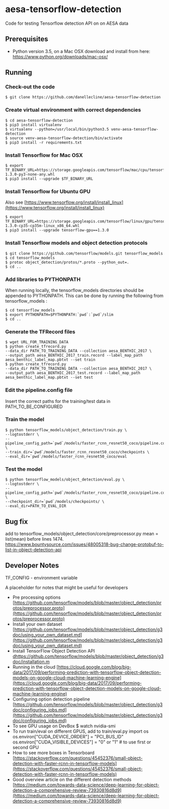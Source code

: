 # aesa-tensorflow-detection 
 
Code for testing Tensorflow detection API on on AESA data

## Prerequisites
 
- Python version  3.5, on a Mac OSX download and install from here:
 https://www.python.org/downloads/mac-osx/ 

## Running

### Check-out the code

    $ git clone https://github.com/danellecline/aesa-tensorflow-detection

### Create virtual environment with correct dependencies

    $ cd aesa-tensorflow-detection
    $ pip3 install virtualenv
    $ virtualenv --python=/usr/local/bin/python3.5 venv-aesa-tensorflow-detection
    $ source venv-aesa-tensorflow-detection/bin/activate
    $ pip3 install -r requirements.txt
    
### Install Tensorflow for Mac OSX
    $ export TF_BINARY_URL=https://storage.googleapis.com/tensorflow/mac/cpu/tensorflow-1.3.0-py3-none-any.whl
    $ pip3 install --upgrade $TF_BINARY_URL
    
### Install Tensorflow for Ubuntu GPU
Also see [https://www.tensorflow.org/install/install_linux](https://www.tensorflow.org/install/install_linux)

    $ export TF_BINARY_URL=https://storage.googleapis.com/tensorflow/linux/gpu/tensorflow_gpu-1.3.0-cp35-cp35m-linux_x86_64.whl 
    $ pip3 install --upgrade tensorflow-gpu==1.3.0
    
### Install Tensorflow models and object detection protocols
    $ git clone https://github.com/tensorflow/models.git tensorflow_models
    $ cd tensorflow_models
    $ protoc object_detection/protos/*.proto --python_out=.
    $ cd .. 

### Add libraries to PYTHONPATH

When running locally, the tensorflow_models directories should be appended to PYTHONPATH. 
This can be done by running the following from tensorflow_models :

    $ cd tensorflow_models
    $ export PYTHONPATH=$PYTHONPATH:`pwd`:`pwd`/slim
    $ cd ..
    
### Generate the TFRecord files

    $ wget URL_FOR_TRAINING_DATA
    $ python create_tfrecord.py  
    --data_dir PATH_TO_TRAINING_DATA --collection aesa_BENTHIC_2017 \
    --output_path aesa_BENTHIC_2017_train.record --label_map_path  aesa_benthic_label_map.pbtxt --set train 
    $ python create_tfrecord.py  
    --data_dir PATH_TO_TRAINING_DATA --collection aesa_BENTHIC_2017 \
    --output_path aesa_BENTHIC_2017_test.record --label_map_path  aesa_benthic_label_map.pbtxt --set test 
    
### Edit the pipeline.config file
Insert the correct paths for the training/test data in PATH_TO_BE_CONFIGURED 

### Train the model 
     
    $ python tensorflow_models/object_detection/train.py \
    --logtostderr \
    --pipeline_config_path=`pwd`/models/faster_rcnn_resnet50_coco/pipeline.config \ 
    --train_dir=`pwd`/models/faster_rcnn_resnet50_coco/checkpoints \ 
    --eval_dir=`pwd`/models/faster_rcnn_resnet50_coco/eval
      
### Test the model 

    $ python tensorflow_models/object_detection/eval.py \
    --logtostderr \
    --pipeline_config_path=`pwd`/models/faster_rcnn_resnet50_coco/pipeline.config \ 
    --checkpoint_dir=`pwd`/models/checkpoints/ \
    --eval_dir=PATH_TO_EVAL_DIR

## Bug fix
add to tensorflow_models/object_detection/core/preprocessor.py 
mean = list(mean) before lines 1474.
https://www.bountysource.com/issues/48005318-bug-change-protobuf-to-list-in-object-detection-api

## Developer Notes

TF_CONFIG - environment variable

A placeholder for notes that might be useful for developers
* Pre processing options [https://github.com/tensorflow/models/blob/master/object_detection/protos/preprocessor.proto](https://github.com/tensorflow/models/blob/master/object_detection/protos/preprocessor.proto) 
* Install your own dataset [https://github.com/tensorflow/models/blob/master/object_detection/g3doc/using_your_own_dataset.md](https://github.com/tensorflow/models/blob/master/object_detection/g3doc/using_your_own_dataset.md)
* Install TensorFlow Object Detection API [dhttps://github.com/tensorflow/models/blob/master/object_detection/g3doc/installation.m](https://github.com/tensorflow/models/blob/master/object_detection/g3doc/installation.md) 
* Running in the cloud [https://cloud.google.com/blog/big-data/2017/09/performing-prediction-with-tensorflow-object-detection-models-on-google-cloud-machine-learning-engine](https://cloud.google.com/blog/big-data/2017/09/performing-prediction-with-tensorflow-object-detection-models-on-google-cloud-machine-learning-engine)
* Configuring option detection pipeline [https://github.com/tensorflow/models/blob/master/object_detection/g3doc/configuring_jobs.md](https://github.com/tensorflow/models/blob/master/object_detection/g3doc/configuring_jobs.md)
* To see GPU usage on DevBox 
    $ watch nvidia-smi 
* To run train/eval on different GPUS, add to train/eval.py
  import os
  os.environ["CUDA_DEVICE_ORDER"] = "PCI_BUS_ID"
  os.environ["CUDA_VISIBLE_DEVICES"] = "0" or "1" # to use first or second GPU
* How to see more boxes in Tensorboard [https://stackoverflow.com/questions/45452376/small-object-detection-with-faster-rcnn-in-tensorflow-models](https://stackoverflow.com/questions/45452376/small-object-detection-with-faster-rcnn-in-tensorflow-models)
* Good overview article on the different detection methods [https://medium.com/towards-data-science/deep-learning-for-object-detection-a-comprehensive-review-73930816d8d9](https://medium.com/towards-data-science/deep-learning-for-object-detection-a-comprehensive-review-73930816d8d9) 
